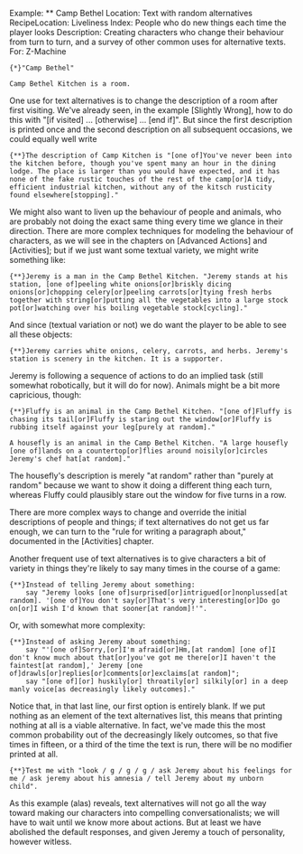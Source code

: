 Example: ** Camp Bethel
Location: Text with random alternatives
RecipeLocation: Liveliness
Index: People who do new things each time the player looks
Description: Creating characters who change their behaviour from turn to turn, and a survey of other common uses for alternative texts.
For: Z-Machine

  

``` inform7
{*}"Camp Bethel"

Camp Bethel Kitchen is a room.
```

  
One use for text alternatives is to change the description of a room after first visiting. We've already seen, in the example [Slightly Wrong], how to do this with "[if visited] ... [otherwise] ... [end if]". But since the first description is printed once and the second description on all subsequent occasions, we could equally well write

  

``` inform7
{**}The description of Camp Kitchen is "[one of]You've never been into the kitchen before, though you've spent many an hour in the dining lodge. The place is larger than you would have expected, and it has none of the fake rustic touches of the rest of the camp[or]A tidy, efficient industrial kitchen, without any of the kitsch rusticity found elsewhere[stopping]."
```

  
We might also want to liven up the behaviour of people and animals, who are probably not doing the exact same thing every time we glance in their direction. There are more complex techniques for modeling the behaviour of characters, as we will see in the chapters on [Advanced Actions] and [Activities]; but if we just want some textual variety, we might write something like:

  

``` inform7
{**}Jeremy is a man in the Camp Bethel Kitchen. "Jeremy stands at his station, [one of]peeling white onions[or]briskly dicing onions[or]chopping celery[or]peeling carrots[or]tying fresh herbs together with string[or]putting all the vegetables into a large stock pot[or]watching over his boiling vegetable stock[cycling]."
```

  
And since (textual variation or not) we do want the player to be able to see all these objects:

  

``` inform7
{**}Jeremy carries white onions, celery, carrots, and herbs. Jeremy's station is scenery in the kitchen. It is a supporter.
```

  
Jeremy is following a sequence of actions to do an implied task (still somewhat robotically, but it will do for now). Animals might be a bit more capricious, though:

  

``` inform7
{**}Fluffy is an animal in the Camp Bethel Kitchen. "[one of]Fluffy is chasing its tail[or]Fluffy is staring out the window[or]Fluffy is rubbing itself against your leg[purely at random]."

A housefly is an animal in the Camp Bethel Kitchen. "A large housefly [one of]lands on a countertop[or]flies around noisily[or]circles Jeremy's chef hat[at random]."
```

  
The housefly's description is merely "at random" rather than "purely at random" because we want to show it doing a different thing each turn, whereas Fluffy could plausibly stare out the window for five turns in a row.

  
There are more complex ways to change and override the initial descriptions of people and things; if text alternatives do not get us far enough, we can turn to the "rule for writing a paragraph about," documented in the [Activities] chapter.

  
Another frequent use of text alternatives is to give characters a bit of variety in things they're likely to say many times in the course of a game:

  

``` inform7
{**}Instead of telling Jeremy about something:
	say "Jeremy looks [one of]surprised[or]intrigued[or]nonplussed[at random]. '[one of]You don't say[or]That's very interesting[or]Do go on[or]I wish I'd known that sooner[at random]!'".
```

  
Or, with somewhat more complexity:

  

``` inform7
{**}Instead of asking Jeremy about something:
	say "'[one of]Sorry,[or]I'm afraid[or]Hm,[at random] [one of]I don't know much about that[or]you've got me there[or]I haven't the faintest[at random],' Jeremy [one of]drawls[or]replies[or]comments[or]exclaims[at random]";
	say "[one of][or] huskily[or] throatily[or] silkily[or] in a deep manly voice[as decreasingly likely outcomes]."
```

  
Notice that, in that last line, our first option is entirely blank. If we put nothing as an element of the text alternatives list, this means that printing nothing at all is a viable alternative. In fact, we've made this the most common probability out of the decreasingly likely outcomes, so that five times in fifteen, or a third of the time the text is run, there will be no modifier printed at all.

  

``` inform7
{**}Test me with "look / g / g / g / ask Jeremy about his feelings for me / ask jeremy about his amnesia / tell Jeremy about my unborn child".
```

  
As this example (alas) reveals, text alternatives will not go all the way toward making our characters into compelling conversationalists; we will have to wait until we know more about actions. But at least we have abolished the default responses, and given Jeremy a touch of personality, however witless.

